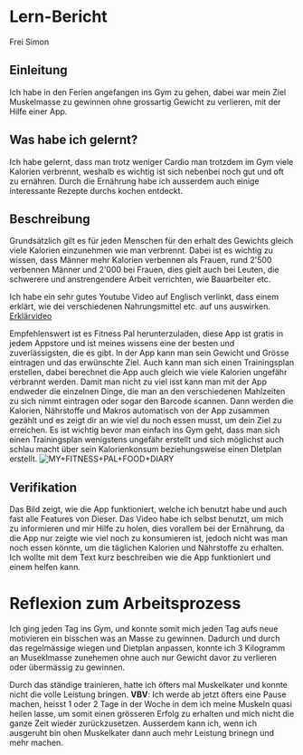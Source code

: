 # Lern-Bericht
Frei Simon

## Einleitung

Ich habe in den Ferien angefangen ins Gym zu gehen, dabei war mein Ziel Muskelmasse zu gewinnen ohne grossartig Gewicht zu verlieren, mit der Hilfe einer App.

## Was habe ich gelernt?

Ich habe gelernt, dass man trotz weniger Cardio man trotzdem im Gym viele Kalorien verbrennt, weshalb es wichtig ist sich nebenbei noch gut und oft zu ernähren.
Durch die Ernährung habe ich ausserdem auch einige interessante Rezepte durchs kochen entdeckt.

## Beschreibung

Grundsätzlich gilt es für jeden Menschen für den erhalt des Gewichts gleich viele Kalorien einzunehmen wie man verbrennt. Dabei ist es wichtig zu wissen, dass Männer mehr Kalorien verbennen als Frauen, rund 2'500 verbennen Männer und 2'000 bei Frauen, dies gielt auch bei Leuten, die schwerere und anstrengendere Arbeit verrichten, wie Bauarbeiter etc. 

Ich habe ein sehr gutes Youtube Video auf Englisch verlinkt, dass einem erklärt, wie dei verschiedenen Nahrungsmittel etc. auf uns auswirken.
[Erklärvideo](https://www.youtube.com/watch?v=osqvOUJjaCo&t=5s)

Empfehlenswert ist es Fitness Pal herunterzuladen, diese App ist gratis in jedem Appstore und ist meines wissens eine der besten und zuverlässigsten, die es gibt.
In der App kann man sein Gewicht und Grösse eintragen und das erwünschte Ziel. Auch kann  man sich einen Trainingsplan erstellen, dabei berechnet die App auch gleich wie viele Kalorien ungefähr verbrannt werden. Damit man nicht zu viel isst kann man mit der App endweder die einzelnen Dinge, die man an den verschiedenen Mahlzeiten zu sich nimmt eintragen oder sogar den Barcode scannen. Dann werden die Kalorien, Nährstoffe und Makros automatisch von der App zusammen gezählt und es zeigt dir an wie viel du noch essen musst, um dein Ziel zu erreichen.
Es ist wichtig bevor man einfach ins Gym geht, dass man sich einen Trainingsplan wenigstens ungefähr erstellt und sich möglichst auch schlau macht über sein Kalorienkonsum beziehungsweise einen DIetplan erstellt.
![MY+FITNESS+PAL+FOOD+DIARY](https://user-images.githubusercontent.com/89087074/191708817-41484f80-a802-4254-937f-57c71903b17e.jpg)



## Verifikation

Das Bild zeigt, wie die App funktioniert, welche ich benutzt habe und auch fast alle Features von Dieser.
Das Video habe ich selbst benutzt, um mich zu informieren und mir Hilfe zu holen, dies vorallem bei der Ernährung, da die App nur zeigte wie viel noch zu konsumieren ist, jedoch nicht was man noch essen könnte, um die täglichen Kalorien und Nährstoffe zu erhalten.
Ich wollte mit dem Text kurz beschreiben wie die App funktioniert und einem helfen kann.

# Reflexion zum Arbeitsprozess

Ich ging jeden Tag ins Gym, und konnte somit mich jeden Tag aufs neue motivieren ein bisschen was an Masse zu gewinnen. Dadurch und durch das regelmässige wiegen und Dietplan anpassen, konnte ich 3 Kilogramm an Museklmasse zunehemen ohne auch nur Gewicht davor zu verlieren oder übermässig zu gewinnen.

Durch das ständige trainieren, hatte ich öfters mal Muskelkater und konnte nicht die volle Leistung bringen.
**VBV**: Ich werde ab jetzt öfters eine Pause machen, heisst 1 oder 2 Tage in der Woche in dem ich meine Muskeln quasi heilen lasse, um somit einen grösseren Erfolg zu erhalten und mich nicht die ganze Zeit wieder zurückzusetzen. Ausserdem kann ich, wenn ich ausgeruht bin ohen Muskelkater dann auch mehr Leistung brinegn und mehr machen.
